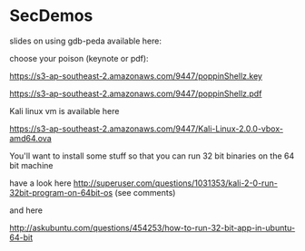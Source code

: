 # SecDemos

slides on using gdb-peda available here:

choose your poison (keynote or pdf):

https://s3-ap-southeast-2.amazonaws.com/9447/poppinShellz.key

https://s3-ap-southeast-2.amazonaws.com/9447/poppinShellz.pdf


Kali linux vm is available here

https://s3-ap-southeast-2.amazonaws.com/9447/Kali-Linux-2.0.0-vbox-amd64.ova

You'll want to install some stuff so that you can run 32 bit binaries on the 64 bit machine

have a look here http://superuser.com/questions/1031353/kali-2-0-run-32bit-program-on-64bit-os
(see comments)

and here

http://askubuntu.com/questions/454253/how-to-run-32-bit-app-in-ubuntu-64-bit


